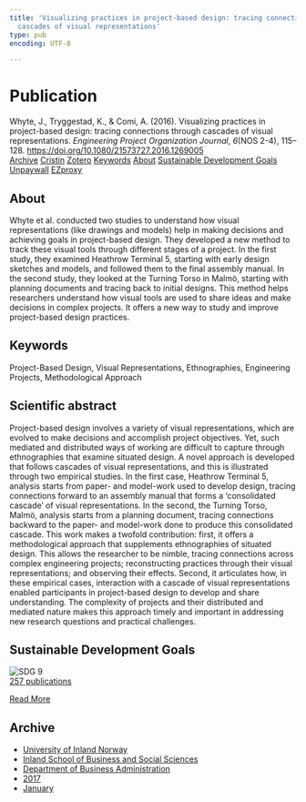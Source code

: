 ```yaml
---
title: 'Visualizing practices in project-based design: tracing connections through
  cascades of visual representations'
type: pub
encoding: UTF-8

---
```

<h1>Publication</h1>
<article id="csl-bib-container-42KGVZFQ" class="csl-bib-container">
  <div class="csl-bib-body"> <div class="csl-entry">Whyte, J., Tryggestad, K., &#38; Comi, A. (2016). Visualizing practices in project-based design: tracing connections through cascades of visual representations. <i>Engineering Project Organization Journal</i>, <i>6</i>(NOS 2-4), 115–128. <a href="https://doi.org/10.1080/21573727.2016.1269005">https://doi.org/10.1080/21573727.2016.1269005</a></div> </div>
  <div class="csl-bib-buttons">
    <a href="#taxonomy-article-42KGVZFQ" alt="archive" class="csl-bib-button">Archive</a>
    <a href="https://app.cristin.no/results/show.jsf?id=1442767" alt="Cristin" class="csl-bib-button">Cristin</a>
    <a href="http://zotero.org/groups/5881554/items/42KGVZFQ" alt="Zotero" class="csl-bib-button">Zotero</a>
    <a href="#keywords-article-42KGVZFQ" alt="keywords" class="csl-bib-button">Keywords</a>
    <a href="#about-article-42KGVZFQ" alt="about_pub" class="csl-bib-button">About</a>
    <a href="#sdg-article-42KGVZFQ" alt="sdg" class="csl-bib-button">Sustainable Development Goals</a>
    <a href="https://www.tandfonline.com/doi/pdf/10.1080/21573727.2016.1269005?needAccess=true" alt="Unpaywall" class="csl-bib-button">Unpaywall</a>
    <a href="https://www.tandfonline.com/doi/pdf/10.1080/21573727.2016.1269005?needAccess=true" alt="EZproxy" class="csl-bib-button">EZproxy</a>
  </div>
  <div id="csl-bib-meta-container-42KGVZFQ"></div>
</article>
<div id="csl-bib-meta-42KGVZFQ" class="csl-bib-meta">
  <article id="about-article-42KGVZFQ" class="about_pub-article">
    <h1>About</h1>
    Whyte et al. conducted two studies to understand how visual representations (like drawings and models) help in making decisions and achieving goals in project-based design. They developed a new method to track these visual tools through different stages of a project. In the first study, they examined Heathrow Terminal 5, starting with early design sketches and models, and followed them to the final assembly manual. In the second study, they looked at the Turning Torso in Malmö, starting with planning documents and tracing back to initial designs. This method helps researchers understand how visual tools are used to share ideas and make decisions in complex projects. It offers a new way to study and improve project-based design practices.
  </article>
  <article id="keywords-article-42KGVZFQ" class="keywords-article">
    <h1>Keywords</h1>
    Project-Based Design, Visual Representations, Ethnographies, Engineering Projects, Methodological Approach
  </article>
  <article id="abstract-article-42KGVZFQ" class="abstract-article">
    <h1>Scientific abstract</h1>
    Project-based design involves a variety of visual representations, which are evolved to make decisions and accomplish project objectives. Yet, such mediated and distributed ways of working are difficult to capture through ethnographies that examine situated design. A novel approach is developed that follows cascades of visual representations, and this is illustrated through two empirical studies. In the first case, Heathrow Terminal 5, analysis starts from paper- and model-work used to develop design, tracing connections forward to an assembly manual that forms a ‘consolidated cascade’ of visual representations. In the second, the Turning Torso, Malmö, analysis starts from a planning document, tracing connections backward to the paper- and model-work done to produce this consolidated cascade. This work makes a twofold contribution: first, it offers a methodological approach that supplements ethnographies of situated design. This allows the researcher to be nimble, tracing connections across complex engineering projects; reconstructing practices through their visual representations; and observing their effects. Second, it articulates how, in these empirical cases, interaction with a cascade of visual representations enabled participants in project-based design to develop and share understanding. The complexity of projects and their distributed and mediated nature makes this approach timely and important in addressing new research questions and practical challenges.
  </article>
  <article id="sdg-article-42KGVZFQ" class="sdg-article">
    <h1>Sustainable Development Goals</h1>
    <div class="sdg-container"><div id="sdg9" class="sdg">
        <img src="{{< params subfolder >}}images/sdg/sdg09_en.png" class="image" alt="SDG 9">
        <div class="sdg-overlay">
          <a href="/en/archive/?key=?sdg=9#archive" class="sdg-publication-count"><span>257</span> publications</a>
          <p><a href="https://sdgs.un.org/goals/goal9" class="sdg-read-more">Read More</a></p>
        </div>
      </div></div>
  </article>
  <article id="taxonomy-article-42KGVZFQ" class="taxonomy-article">
    <h1>Archive</h1>
    <ul>
      <li>
        <a href="/en/archive/?key=3DCRN523">University of Inland Norway</a>
      </li>
      <li>
        <a href="/en/archive/?key=DU8Q9LN9">Inland School of Business and Social Sciences</a>
      </li>
      <li>
        <a href="/en/archive/?key=3IQA89I8">Department of Business Administration</a>
      </li>
      <li>
        <a href="/en/archive/?key=XK3XPH22">2017</a>
      </li>
      <li>
        <a href="/en/archive/?key=JBSKVDH6">January</a>
      </li>
    </ul>
  </article>
</div>
